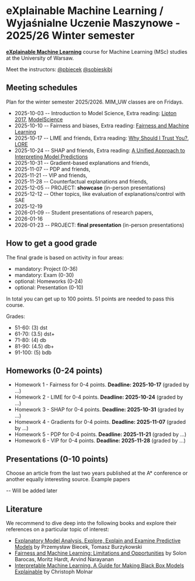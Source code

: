 # eXplainable Machine Learning / Wyjaśnialne Uczenie Maszynowe - 2025/26 Winter semester

[**eXplainable Machine Learning**](https://usosweb.uw.edu.pl/kontroler.php?_action=katalog2/przedmioty/pokazPrzedmiot&kod=1000-319bEML) course for Machine Learning (MSc) studies at the University of Warsaw. 

Meet the instructors: [@pbiecek](https://github.com/pbiecek) [@sobieskibj](https://github.com/sobieskibj)

## Meeting schedules

Plan for the winter semester 2025/2026. MIM_UW classes are on Fridays. 

* 2025-10-03 -- Introduction to Model Science, Extra reading: [Lipton 2017](https://arxiv.org/abs/1606.03490), [ModelScience](https://arxiv.org/abs/2508.20040v1)
* 2025-10-10 -- Fairness and biases, Extra reading: [Fairness and Machine Learning](https://fairmlbook.org/) 
* 2025-10-17 -- LIME and friends, Extra reading: [Why Should I Trust You?](https://arxiv.org/abs/1602.04938), [LORE](https://arxiv.org/abs/1805.10820)
* 2025-10-24 -- SHAP and friends, Extra reading: [A Unified Approach to Interpreting Model Predictions](https://arxiv.org/abs/1705.07874)
* 2025-10-31 -- Gradient-based explanations and friends,
* 2025-11-07 -- PDP and friends,
* 2025-11-21 -- VIP and friends,
* 2025-11-28 -- Counterfactual explanations and friends,
* 2025-12-05 -- PROJECT: **showcase** (in-person presentations)
* 2025-12-12 -- Other topics, like evaluation of explanations/control with SAE
* 2025-12-19
* 2026-01-09 -- Student presentations	of research papers,
* 2026-01-16
* 2026-01-23 -- PROJECT: **final presentation** (in-person presentations)

## How to get a good grade

The final grade is based on activity in four areas:

* mandatory: Project (0-36)
* mandatory: Exam (0-30)
* optional: Homeworks (0-24)
* optional: Presentation (0-10)

In total you can get up to 100 points. 51 points are needed to pass this course.

Grades:

* 51-60: (3) dst
* 61-70: (3.5) dst+
* 71-80: (4) db
* 81-90: (4.5) db+
* 91-100: (5) bdb

## Homeworks (0-24 points)

- Homework 1 - Fairness for 0-4 points. **Deadline: 2025-10-17** (graded by ...)
- Homework 2 - LIME for 0-4 points. **Deadline: 2025-10-24**  (graded by ...)
- Homework 3 - SHAP for 0-4 points. **Deadline: 2025-10-31** (graded by ...)
- Homework 4 - Gradients for 0-4 points. **Deadline: 2025-11-07** (graded by ...)
- Homework 5 - PDP  for 0-4 points. **Deadline: 2025-11-21** (graded by ...)
- Homework 6 - VIP  for 0-4 points. **Deadline: 2025-11-28** (graded by ...)


## Presentations (0-10 points)

Choose an article from the last two years published at the A* conference or another equally interesting source. Example papers

-- Will be added later

## Literature

We recommend to dive deep into the following books and explore their references on a particular topic of interest:

* [Explanatory Model Analysis. Explore, Explain and Examine Predictive Models](https://pbiecek.github.io/ema/) by Przemysław Biecek, Tomasz Burzykowski
* [Fairness and Machine Learning: Limitations and Opportunities](https://fairmlbook.org/) by Solon Barocas, Moritz Hardt, Arvind Narayanan
* [Interpretable Machine Learning. A Guide for Making Black Box Models Explainable](https://christophm.github.io/interpretable-ml-book/) by Christoph Molnar


